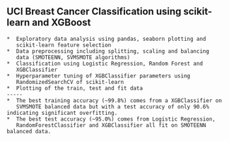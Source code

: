 ## UCI Breast Cancer Classification using scikit-learn and XGBoost
    
    *  Exploratory data analysis using pandas, seaborn plotting and 
       scikit-learn feature selection
    *  Data preprocessing including splitting, scaling and balancing 
       data (SMOTEENN, SVMSMOTE algorithms)
    *  Classification using Logistic Regression, Random Forest and 
	   XGBClassifier
    *  Hyperparameter tuning of XGBClassifier parameters using 
       RandomizedSearchCV of scikit-learn
    *  Plotting of the train, test and fit data
    -----
    *  The best training accuracy (~99.8%) comes from a XGBClassifier on 
       SVMSMOTE balanced data but with a test accuracy of only 90.6% indicating significant overfitting. 
    *  The best test accuracy (~95.0%) comes from Logistic Regression, 
	   RandomForestClassifier and XGBClassifier all fit on SMOTEENN balanced data. 
